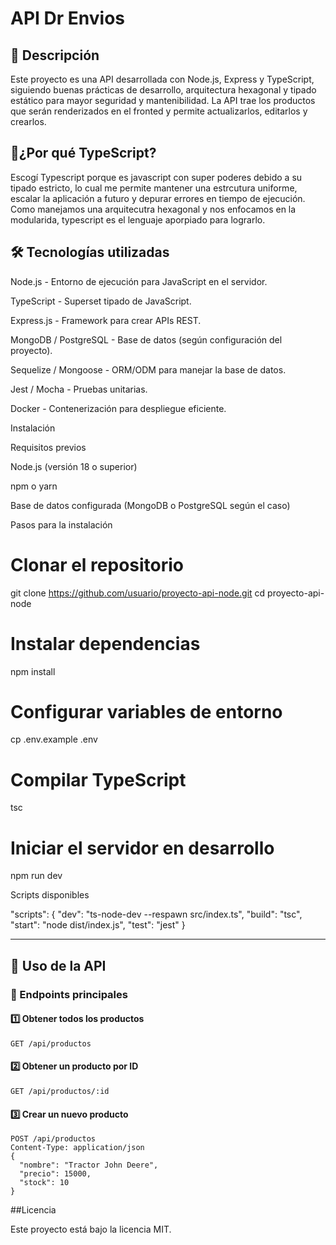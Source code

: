 # API Dr Envios

## 📌 Descripción

Este proyecto es una API desarrollada con Node.js, Express y TypeScript, siguiendo buenas prácticas de desarrollo, arquitectura hexagonal y tipado estático para mayor seguridad y mantenibilidad. La API trae los productos que serán renderizados en el fronted y permite actualizarlos, editarlos y crearlos.

## 🚀¿Por qué TypeScript?

Escogí Typescript porque es javascript con super poderes debido a su tipado estricto, lo cual me permite mantener una estrcutura uniforme, escalar la aplicación a futuro y depurar errores en tiempo de ejecución. Como manejamos una arquitecutra hexagonal y nos enfocamos en la modularida, typescript es el lenguaje aporpiado para lograrlo.

## 🛠 Tecnologías utilizadas

Node.js - Entorno de ejecución para JavaScript en el servidor.

TypeScript - Superset tipado de JavaScript.

Express.js - Framework para crear APIs REST.

MongoDB / PostgreSQL - Base de datos (según configuración del proyecto).

Sequelize / Mongoose - ORM/ODM para manejar la base de datos.

Jest / Mocha - Pruebas unitarias.

Docker - Contenerización para despliegue eficiente.

Instalación

Requisitos previos

Node.js (versión 18 o superior)

npm o yarn

Base de datos configurada (MongoDB o PostgreSQL según el caso)

Pasos para la instalación

# Clonar el repositorio
git clone https://github.com/usuario/proyecto-api-node.git
cd proyecto-api-node

# Instalar dependencias
npm install

# Configurar variables de entorno
cp .env.example .env

# Compilar TypeScript
tsc

# Iniciar el servidor en desarrollo
npm run dev

Scripts disponibles

"scripts": {
  "dev": "ts-node-dev --respawn src/index.ts",
  "build": "tsc",
  "start": "node dist/index.js",
  "test": "jest"
}

---

## 📡 Uso de la API
### 🔗 Endpoints principales
#### 1️⃣ Obtener todos los productos
```http
GET /api/productos
```
#### 2️⃣ Obtener un producto por ID
```http
GET /api/productos/:id
```
#### 3️⃣ Crear un nuevo producto
```http
POST /api/productos
Content-Type: application/json
{
  "nombre": "Tractor John Deere",
  "precio": 15000,
  "stock": 10
}
```

##Licencia

Este proyecto está bajo la licencia MIT.
